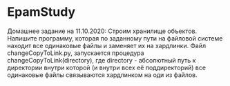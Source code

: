 # EpamStudy
Домашнее задание на 11.10.2020: Строим хранилище объектов. Напишите программу, которая по заданному пути на файловой системе находит все одинаковые файлы и заменяет их на хардлинки. Файл changeCopyToLink.py, запускается процедура changeCopyToLink(directory), где directory - абсолютный путь к директории внутри которой (и внутри всех её поддиректорий) все одинаковые файлы связываются хардлинком на оди из файлов.
